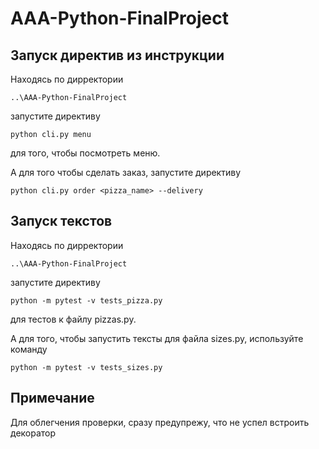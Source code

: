 # AAA-Python-FinalProject

## Запуск директив из инструкции
Находясь по дирректории
```
..\AAA-Python-FinalProject
```

запустите директиву 
```
python cli.py menu
```
для того, чтобы посмотреть меню.

А для того чтобы сделать заказ, запустите директиву
```
python cli.py order <pizza_name> --delivery
```

## Запуск текстов
Находясь по дирректории
```
..\AAA-Python-FinalProject
```

запустите директиву 
```
python -m pytest -v tests_pizza.py
```
для тестов к файлу pizzas.py.

А для того, чтобы запустить тексты для файла sizes.py, используйте команду
```
python -m pytest -v tests_sizes.py
```

## Примечание
Для облегчения проверки, сразу предупрежу, что не успел встроить декоратор